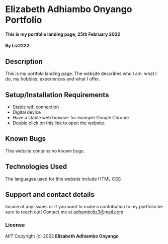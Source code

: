 # Elizabeth Adhiambo Onyango Portfolio
#### This is my portfolio landing page, 25th February 2022
#### By **Liz2222**
## Description
This is my portfolo landing page. The website describes who I am, what I do, my hobbies, experiences and what I offer.
## Setup/Installation Requirements
* Stable wifi connection
* Digital device
* Have a stable web browser for example Google Chrome
* Double click on this link to open the website.

## Known Bugs
This website contains no known bugs.
## Technologies Used
The languages used for this website include
HTML
CSS
## Support and contact details
Incase of any issues or if you want to make a contribution to my portfolio be sure to reach out!
Contact me at adhamboliz3@mail.com
### License
*MIT*
Copyright (c) 2022 **Elizabeth Adhiambo Onyango**